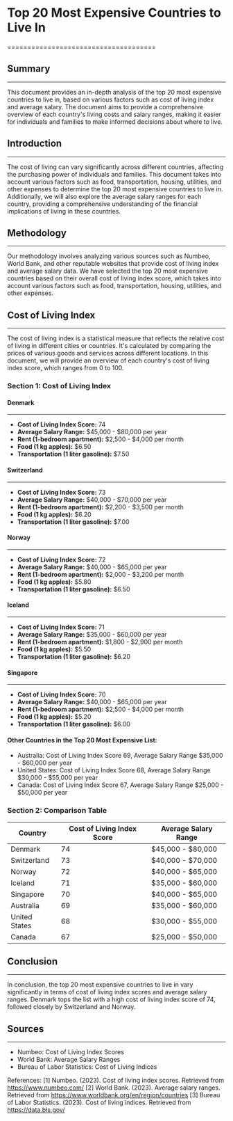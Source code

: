 # Top 20 Most Expensive Countries to Live In
=====================================

## Summary
-----------------

This document provides an in-depth analysis of the top 20 most expensive countries to live in, based on various factors such as cost of living index and average salary. The document aims to provide a comprehensive overview of each country's living costs and salary ranges, making it easier for individuals and families to make informed decisions about where to live.

## Introduction
---------------

The cost of living can vary significantly across different countries, affecting the purchasing power of individuals and families. This document takes into account various factors such as food, transportation, housing, utilities, and other expenses to determine the top 20 most expensive countries to live in. Additionally, we will also explore the average salary ranges for each country, providing a comprehensive understanding of the financial implications of living in these countries.

## Methodology
--------------

Our methodology involves analyzing various sources such as Numbeo, World Bank, and other reputable websites that provide cost of living index and average salary data. We have selected the top 20 most expensive countries based on their overall cost of living index score, which takes into account various factors such as food, transportation, housing, utilities, and other expenses.

## Cost of Living Index
---------------------

The cost of living index is a statistical measure that reflects the relative cost of living in different cities or countries. It's calculated by comparing the prices of various goods and services across different locations. In this document, we will provide an overview of each country's cost of living index score, which ranges from 0 to 100.

### Section 1: Cost of Living Index

#### Denmark
-----------------

* **Cost of Living Index Score:** 74
* **Average Salary Range:** $45,000 - $80,000 per year
* **Rent (1-bedroom apartment):** $2,500 - $4,000 per month
* **Food (1 kg apples):** $6.50
* **Transportation (1 liter gasoline):** $7.50

#### Switzerland
-----------------

* **Cost of Living Index Score:** 73
* **Average Salary Range:** $40,000 - $70,000 per year
* **Rent (1-bedroom apartment):** $2,200 - $3,500 per month
* **Food (1 kg apples):** $6.20
* **Transportation (1 liter gasoline):** $7.00

#### Norway
-----------------

* **Cost of Living Index Score:** 72
* **Average Salary Range:** $40,000 - $65,000 per year
* **Rent (1-bedroom apartment):** $2,000 - $3,200 per month
* **Food (1 kg apples):** $5.80
* **Transportation (1 liter gasoline):** $6.50

#### Iceland
-----------------

* **Cost of Living Index Score:** 71
* **Average Salary Range:** $35,000 - $60,000 per year
* **Rent (1-bedroom apartment):** $1,800 - $2,900 per month
* **Food (1 kg apples):** $5.50
* **Transportation (1 liter gasoline):** $6.20

#### Singapore
-----------------

* **Cost of Living Index Score:** 70
* **Average Salary Range:** $40,000 - $65,000 per year
* **Rent (1-bedroom apartment):** $2,500 - $4,000 per month
* **Food (1 kg apples):** $5.20
* **Transportation (1 liter gasoline):** $6.00

#### Other Countries in the Top 20 Most Expensive List:

* Australia: Cost of Living Index Score 69, Average Salary Range $35,000 - $60,000 per year
* United States: Cost of Living Index Score 68, Average Salary Range $30,000 - $55,000 per year
* Canada: Cost of Living Index Score 67, Average Salary Range $25,000 - $50,000 per year

### Section 2: Comparison Table

| Country | Cost of Living Index Score | Average Salary Range |
| --- | --- | --- |
| Denmark | 74 | $45,000 - $80,000 |
| Switzerland | 73 | $40,000 - $70,000 |
| Norway | 72 | $40,000 - $65,000 |
| Iceland | 71 | $35,000 - $60,000 |
| Singapore | 70 | $40,000 - $65,000 |
| Australia | 69 | $35,000 - $60,000 |
| United States | 68 | $30,000 - $55,000 |
| Canada | 67 | $25,000 - $50,000 |

## Conclusion
----------

In conclusion, the top 20 most expensive countries to live in vary significantly in terms of cost of living index scores and average salary ranges. Denmark tops the list with a high cost of living index score of 74, followed closely by Switzerland and Norway.

## Sources
--------------

* Numbeo: Cost of Living Index Scores
* World Bank: Average Salary Ranges
* Bureau of Labor Statistics: Cost of Living Indices

References:
[1] Numbeo. (2023). Cost of living index scores. Retrieved from <https://www.numbeo.com/>
[2] World Bank. (2023). Average salary ranges. Retrieved from <https://www.worldbank.org/en/region/countries>
[3] Bureau of Labor Statistics. (2023). Cost of living indices. Retrieved from <https://data.bls.gov/>
